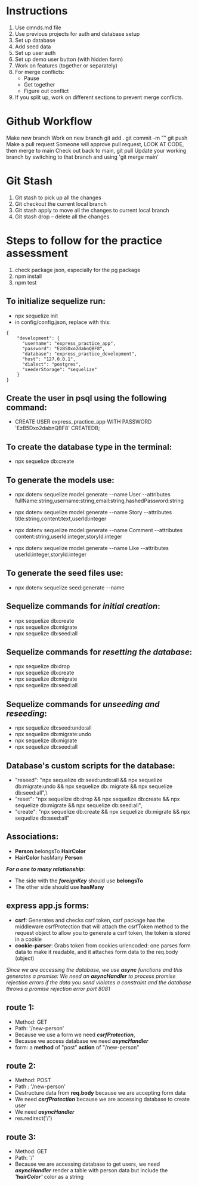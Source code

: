 # Instructions
1. Use cmnds.md file
2. Use previous projects for auth and database setup
3. Set up database
4. Add seed data
5. Set up user auth
6. Set up demo user button (with hidden form)
7. Work on features (together or separately)
8. For merge conflicts:
    - Pause
    - Get together
    - Figure out conflict
9. If you split up, work on different sections to prevent merge conflicts.

# Github Workflow
Make new branch
Work on new branch
git add .
git commit -m ""
git push
Make a pull request
Someone will approve pull request, LOOK AT CODE, then merge to main
Check out back to main, git pull
Update your working branch by switching to that branch and using 'git merge main'

# Git Stash
1.	Git stash to pick up all the changes
2.	Git checkout the current local branch
3.	Git stash apply to move all the changes to current local branch
4.	Git stash drop – delete all the changes

# Steps to follow for the practice assessment

1. check package json, especially for the pg package
2. npm install
3. npm test

## To initialize sequelize run:

- npx sequelize init
- in config/config.json, replace with this:

```
{
    "development": {
      "username": "express_practice_app",
      "password": "EzB5Dxo2dabnQBF8",
      "database": "express_practice_development",
      "host": "127.0.0.1",
      "dialect": "postgres",
      "seederStorage": "sequelize"
    }
}
```

## Create the user in psql using the following command:

- CREATE USER express_practice_app WITH PASSWORD 'EzB5Dxo2dabnQBF8' CREATEDB;

## To create the database type in the terminal:

- npx sequelize db:create

## To generate the models use:

- npx dotenv sequelize model:generate --name User --attributes fullName:string,username:string,email:string,hashedPassword:string

- npx dotenv sequelize model:generate --name Story --attributes title:string,content:text,userId:integer

- npx dotenv sequelize model:generate --name Comment --attributes content:string,userId:integer,storyId:integer

- npx dotenv sequelize model:generate --name Like --attributes userId:integer,storyId:integer



## To generate the seed files use:

- npx dotenv sequelize seed:generate --name

## Sequelize commands for *initial creation*:

- npx sequelize db:create
- npx sequelize db:migrate
- npx sequelize db:seed:all

## Sequelize commands for *resetting the database*:

- npx sequelize db:drop
- npx sequelize db:create
- npx sequelize db:migrate
- npx sequelize db:seed:all

## Sequelize commands for *unseeding and reseeding*:

- npx sequelize db:seed:undo:all
- npx sequelize db:migrate:undo
- npx sequelize db:migrate
- npx sequelize db:seed:all

## Database's custom scripts for the database:

- "reseed": "npx sequelize db:seed:undo:all && npx sequelize db:migrate:undo && npx sequelize db:
  migrate && npx sequelize db:seed:all",\
- "reset": "npx sequelize db:drop && npx sequelize db:create && npx sequelize db:migrate && npx
  sequelize db:seed:all",
- "create": "npx sequelize db:create && npx sequelize db:migrate && npx sequelize db:seed:all"

## Associations:

- **Person** belongsTo **HairColor**
- **HairColor** hasMany **Person**

***For a one to many relationship***:
- The side with the ***foreignKey*** should use **belongsTo**
- The other side should use **hasMany**

## express app.js forms:

- **csrf**: Generates and checks csrf token, csrf package has the middleware csrfProtection that
  will attach the csrfToken method to the request object to allow you to generate a csrf token, the
  token is stored in a cookie
- **cookie-parser**: Grabs token from cookies urlencoded: one parses form data to make it readable,
  and it attaches form data to the req.body (object)

*Since we are accessing the database, we use ***async*** functions and this generates a promise:
We need an ***asyncHandler*** to process promise rejection errors if the data you send violates a
constraint and the database throws a promise rejection error port 8081*

## route 1:

- Method: GET
- Path: '/new-person'
- Because we use a form we need ***csrfProtection***,
- Because we access database we need ***asyncHandler***
- form: a **method** of "post" **action** of "/new-person"

## route 2:

- Method: POST
- Path : '/new-person'
- Destructure data from **req.body** because we are accepting form data
- We need ***csrfProtection*** because we are accessing database to create user
- We need ***asyncHandler***
- res.redirect('/')

## route 3:

- Method: GET
- Path: '/'
- Because we are accessing database to get users, we need ***asyncHandler*** render a table with
  person data but include the ***'hairColor'*** color as a string
